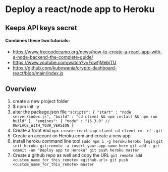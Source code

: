 # Deploy a react/node app to Heroku
## Keeps API keys secret

#### Combines these two tutorials:
* https://www.freecodecamp.org/news/how-to-create-a-react-app-with-a-node-backend-the-complete-guide/
* https://www.youtube.com/watch?v=FcwfjMebjTU
* https://github.com/kubowania/crypto-dashboard-react/blob/main/index.js


## Overview

1. create a new project folder
2. $ npm init -y
3. alter the package.json file
`"scripts": {
	"start" : "node server/index.js",
	"build" : "cd client && npm install && npm run build"
},
"engines": {
	"node" : "16.3.0" // REPLACE_WITH_YOUR_VERSION
}`
4. Create a front end
` npx create-react-app client
  cd client
  rm -rf .git
  `
5. Create an account on Heroku.com and create a new app
6. Install heroku command line tool
` sudo npm i -g heroku `
` heroku login `
`git init
heroku git:remote -a insert-your-app-name-here
git add .
git commit -am "Deploy app to Heroku"
git push heroku master
`
7. Create a github repo as well and copy the URL
` git remote add <custom_name_for_this_remote> <github-url>
  git push <custom_name_for_this_remote> master `

  
